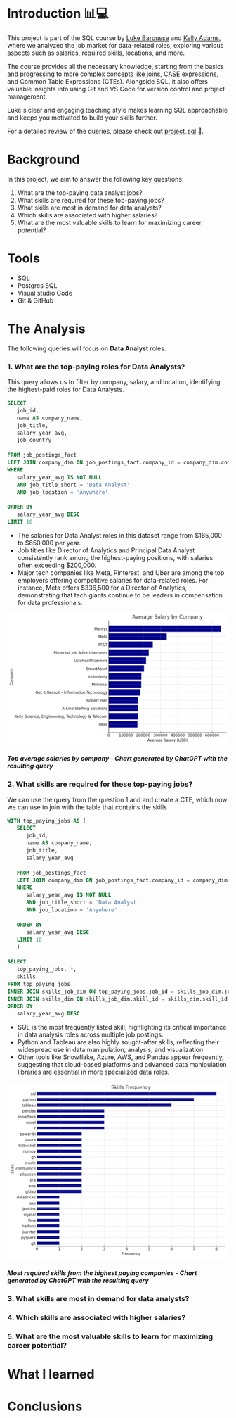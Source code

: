 # Introduction 📊💻

This project is part of the SQL course by [Luke Barousse](https://github.com/lukebarousse) and [Kelly Adams](https://github.com/kellyadams), where we analyzed the job market for data-related roles, exploring various aspects such as salaries, required skills, locations, and more.

The course provides all the necessary knowledge, starting from the basics and progressing to more complex concepts like joins, CASE expressions, and Common Table Expressions (CTEs). Alongside SQL, it also offers valuable insights into using Git and VS Code for version control and project management.

Luke's clear and engaging teaching style makes learning SQL approachable and keeps you motivated to build your skills further.

For a detailed review of the queries, please check out [project_sql](/project_sql/) 📂.

# Background

In this project, we aim to answer the following key questions:

1. What are the top-paying data analyst jobs?
2. What skills are required for these top-paying jobs?
3. What skills are most in demand for data analysts?
4. Which skills are associated with higher salaries?
5. What are the most valuable skills to learn for maximizing career potential?

# Tools

+ SQL
+ Postgres SQL
+ Visual studio Code
+ Git & GitHub

# The Analysis

The following queries will focus on **Data Analyst** roles.

### 1. What are the top-paying roles for Data Analysts?

This query allows us to filter by company, salary, and location, identifying the highest-paid roles for Data Analysts.

```sql
SELECT
   job_id,
   name AS company_name,
   job_title,
   salary_year_avg,
   job_country

FROM job_postings_fact
LEFT JOIN company_dim ON job_postings_fact.company_id = company_dim.company_id
WHERE 
   salary_year_avg IS NOT NULL
   AND job_title_short = 'Data Analyst'
   AND job_location = 'Anywhere'
   
ORDER BY
   salary_year_avg DESC
LIMIT 10

```

- The salaries for Data Analyst roles in this dataset range from $165,000 to $650,000 per year.
- Job titles like Director of Analytics and Principal Data Analyst consistently rank among the highest-paying positions, with salaries often exceeding $200,000. 
- Major tech companies like Meta, Pinterest, and Uber are among the top employers offering competitive salaries for data-related roles. For instance, Meta offers $336,500 for a Director of Analytics, demonstrating that tech giants continue to be leaders in compensation for data professionals.

![Average Salary by Company](assets/Average_Salary_by_Company.png)

##### *Top average salaries by company - Chart generated by ChatGPT with the resulting query*


### 2. What skills are required for these top-paying jobs?

We can use the query from the question 1 and and create a CTE, which now we can use to join with the table that contains the skills


```sql
WITH top_paying_jobs AS (
   SELECT
      job_id,
      name AS company_name,
      job_title,
      salary_year_avg

   FROM job_postings_fact
   LEFT JOIN company_dim ON job_postings_fact.company_id = company_dim.company_id
   WHERE 
      salary_year_avg IS NOT NULL
      AND job_title_short = 'Data Analyst'
      AND job_location = 'Anywhere'
      
   ORDER BY
      salary_year_avg DESC
   LIMIT 10
   )

SELECT 
   top_paying_jobs. *,
   skills
FROM top_paying_jobs
INNER JOIN skills_job_dim ON top_paying_jobs.job_id = skills_job_dim.job_id
INNER JOIN skills_dim ON skills_job_dim.skill_id = skills_dim.skill_id
ORDER BY
   salary_year_avg DESC
```
- SQL is the most frequently listed skill, highlighting its critical importance in data analysis roles across multiple job postings.
- Python and Tableau are also highly sought-after skills, reflecting their widespread use in data manipulation, analysis, and visualization.
- Other tools like Snowflake, Azure, AWS, and Pandas appear frequently, suggesting that cloud-based platforms and advanced data manipulation libraries are essential in more specialized data roles.

![skills_frecuencies](assets/skills_frequency_chart.png)
##### *Most required skills from the highest paying companies - Chart generated by ChatGPT with the resulting query*

### 3. What skills are most in demand for data analysts?


### 4. Which skills are associated with higher salaries?
### 5. What are the most valuable skills to learn for maximizing career potential?


# What I learned


# Conclusions
